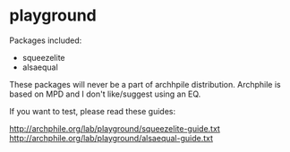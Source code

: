 playground
==========

Packages included:

- squeezelite
- alsaequal

These packages will never be a part of archhpile distribution. Archphile is based on MPD and I don't like/suggest using an EQ.


If you want to test, please read these guides:

http://archphile.org/lab/playground/squeezelite-guide.txt
http://archphile.org/lab/playground/alsaequal-guide.txt

